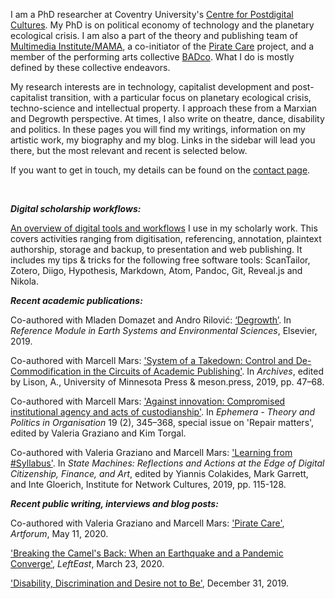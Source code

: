 <!--
.. title: ¡Hola compañera/-o!
.. author: Tomislav Medak
.. date: 2018-02-05 19:52:05 UTC
.. description: This is Tomislav Medak's website. Here you'll find his writing, artistic work, biography, blog and contact.
-->

I am a PhD researcher at Coventry University's [Centre for Postdigital Cultures](http://www.coventry.ac.uk/research/areas-of-research/postdigital-cultures/). My PhD is on political economy of technology and the planetary ecological crisis. I am also a part of the theory and publishing team of [Multimedia Institute/MAMA](http://www.mi2.hr/en/), a co-initiator of the [Pirate Care](https://pirate.care) project, and a member of the performing arts collective [BADco](http://badco.hr/). What I do is mostly defined by these collective endeavors.

My research interests are in technology, capitalist development and post-capitalist transition, with a particular focus on planetary ecological crisis, techno-science and intellectual property. I approach these from a Marxian and Degrowth perspective. At times, I also write on theatre, dance, disability and politics. In these pages you will find my writings, information on my artistic work, my biography and my blog. Links in the sidebar will lead you there, but the most relevant and recent is selected below.

If you want to get in touch, my details can be found on the [contact page](/en/contact/).

<br>

***Digital scholarship workflows:***

[An overview of digital tools and workflows](/en/workflows/) I use in my scholarly work. This covers activities ranging from digitisation, referencing, annotation, plaintext authorship, storage and backup, to presentation and web publishing. It includes my tips & tricks for the following free software tools: ScanTailor, Zotero, Diigo, Hypothesis, Markdown, Atom, Pandoc, Git, Reveal.js and Nikola.

***Recent academic publications:***

Co-authored with Mladen Domazet and Andro Rilović: [‘Degrowth’](http://www.sciencedirect.com/science/article/pii/B9780124095489120810). In *Reference Module in Earth Systems and Environmental Sciences*, Elsevier, 2019.

Co-authored with Marcell Mars: ['System of a Takedown: Control and De-Commodification in the Circuits of Academic Publishing'](https://meson.press/books/archives/). In *Archives*, edited by Lison, A., University of Minnesota Press & meson.press, 2019, pp. 47–68.

Co-authored with Marcell Mars: ['Against innovation: Compromised institutional agency and acts of custodianship'](http://www.ephemerajournal.org/contribution/against-innovation-compromised-institutional-agency-and-acts-custodianship). In *Ephemera - Theory and Politics in Organisation* 19 (2), 345–368, special issue on 'Repair matters', edited by Valeria Graziano and Kim Torgal.

Co-authored with Valeria Graziano and Marcell Mars: ['Learning from #Syllabus'](https://issuu.com/instituteofnetworkcultures/docs/statemachines_v14_zondermarks/115). In *State Machines: Reflections and Actions at the Edge of Digital Citizenship, Finance, and Art*, edited by Yiannis Colakides, Mark Garrett, and Inte Gloerich, Institute for Network Cultures, 2019, pp. 115-128.

***Recent public writing, interviews and blog posts:***

Co-authored with Valeria Graziano and Marcell Mars: ['Pirate Care'](https://www.artforum.com/slant/valeria-graziano-marcell-mars-and-tomlsav-medak-on-the-care-crisis-83037), *Artforum*, May 11, 2020.

['Breaking the Camel's Back: When an Earthquake and a Pandemic Converge'](/posts/earthquake/), *LeftEast*, March 23, 2020.

['Disability, Discrimination and Desire not to Be'](/posts/disability), December 31, 2019.
